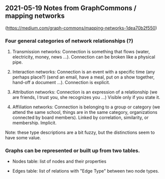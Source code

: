 ## 2021-05-19 Notes from GraphCommons / mapping networks
   (https://medium.com/graph-commons/mapping-networks-1dea70b2f550)
   
### Four general categories of network relationships (?)

  1. Transmission networks: Connection is something that flows (water,
  electricity, money, news ...). Connection can be broken like a
  physical pipe.
  
  2. Interaction networks: Connection is an event with a specific time
  (any perhaps place?) (send an email, have a meal, put on a show
  together, hand-off a document ...). Connection is explicit.
  
  3. Attribution networks: Connection is an expression of a
  relationship (we are friends, I trust you, she recognizes you ...)
  Visible only if you state it.
  
  4. Affiliation networks: Connection is belonging to a group or
  category (we attend the same school, things are in the same
  category, organizations connected by board members). Linked by
  correlation, similarity, or membership. Implicit.
  
Note: these type descriptions are a bit fuzzy, but the distinctions
seem to have some value.

### Graphs can be represented or built up from two tables.

  - Nodes table: list of nodes and their properties
  
  - Edges table: list of relations with "Edge Type" between two node types.
